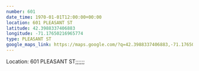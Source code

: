 ```yaml
---
number: 601
date_time: 1970-01-01T12:00:00+00:00
location: 601 PLEASANT ST
latitude: 42.3988337406883
longitude: -71.17650216965774
type: PLEASANT ST
google_maps_link: https://maps.google.com/?q=42.3988337406883,-71.17650216965774
---
```


Location: 601 PLEASANT ST;;;;;;
